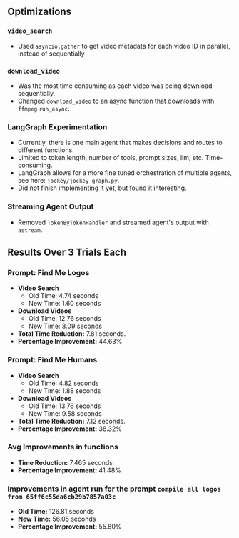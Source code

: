 ## Optimizations

### `video_search`

- Used `asyncio.gather` to get video metadata for each video ID in parallel, instead of sequentially

### `download_video`

- Was the most time consuming as each video was being download sequentially.
- Changed `download_video` to an async function that downloads with `ffmpeg` `run_async`.

### LangGraph Experimentation

- Currently, there is one main agent that makes decisions and routes to different functions.
- Limited to token length, number of tools, prompt sizes, llm, etc. Time-consuming.
- LangGraph allows for a more fine tuned orchestration of multiple agents, see here: `jockey/jockey_graph.py`.
- Did not finish implementing it yet, but found it interesting.

### Streaming Agent Output

- Removed `TokenByTokenHandler` and streamed agent's output with `astream`.

## Results Over 3 Trials Each

### Prompt: Find Me Logos

- **Video Search**
  - Old Time: 4.74 seconds
  - New Time: 1.60 seconds
- **Download Videos**
  - Old Time: 12.76 seconds
  - New Time: 8.09 seconds
- **Total Time Reduction:** 7.81 seconds.
- **Percentage Improvement:** 44.63%

### Prompt: Find Me Humans

- **Video Search**
  - Old Time: 4.82 seconds
  - New Time: 1.88 seconds
- **Download Videos**
  - Old Time: 13.76 seconds
  - New Time: 9.58 seconds
- **Total Time Reduction:** 7.12 seconds.
- **Percentage Improvement:** 38.32%

### Avg Improvements in functions

- **Time Reduction:** 7.465 seconds
- **Percentage Improvement:** 41.48%

### Improvements in agent run for the prompt `compile all logos from 65ff6c55da6cb29b7857a03c`

- **Old Time:** 126.81 seconds
- **New Time:** 56.05 seconds
- **Percentage Improvement:** 55.80%
